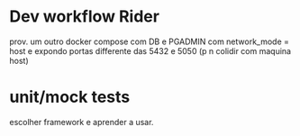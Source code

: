 # Dev workflow Rider
prov. um outro docker compose com DB e PGADMIN com network_mode = host e expondo portas differente das 5432 e 5050 (p n colidir com maquina host)

# unit/mock tests
escolher framework e aprender a usar. 